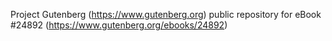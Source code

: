 Project Gutenberg (https://www.gutenberg.org) public repository for eBook #24892 (https://www.gutenberg.org/ebooks/24892)
